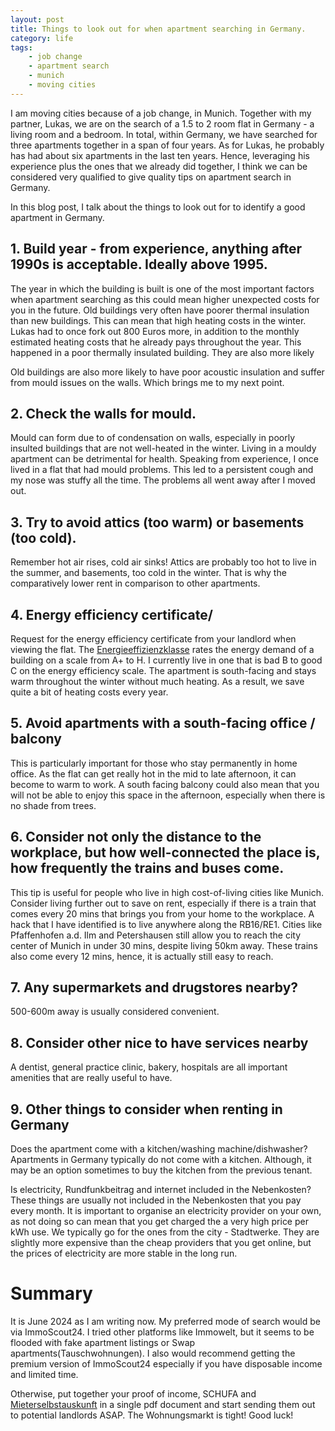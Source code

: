 ```yaml
---
layout: post
title: Things to look out for when apartment searching in Germany.
category: life
tags: 
    - job change
    - apartment search
    - munich
    - moving cities
---
```


I am moving cities because of a job change, in Munich. Together with my partner, Lukas, we are on the search of a 1.5 to 2 room flat in Germany - a living room and a bedroom.
In total, within Germany, we have searched for three apartments together in a span of four years. 
As for Lukas, he probably has had about six apartments in the last ten years. Hence, leveraging his experience plus
the ones that we already did together, I think we can be considered very qualified to give quality tips on apartment search in Germany.

In this blog post, I talk about the things to look out for to identify a good apartment in Germany.

## 1. Build year - from experience, anything after 1990s is acceptable. Ideally above 1995.
The year in which the building is built is one of the most important factors when apartment searching as this could mean higher unexpected costs for you in the future.
Old buildings very often have poorer thermal insulation than new buildings. This can mean that high heating costs in the winter. Lukas had to once fork out 800 Euros more, in addition
to the monthly estimated heating costs that he already pays throughout the year. This happened in a poor thermally insulated building.
They are also more likely 

Old buildings are also more likely to have poor acoustic insulation and suffer from mould issues on the walls. Which brings me to my next point. 

## 2. Check the walls for mould.
Mould can form due to of condensation on walls, especially in poorly insulted buildings that are not well-heated in the winter.
Living in a mouldy apartment can be detrimental for health. Speaking from experience, I once lived in a flat that had mould problems. 
This led to a persistent cough and my nose was stuffy all the time. The problems all went away after I moved out.

## 3. Try to avoid attics (too warm) or basements (too cold).
Remember hot air rises, cold air sinks! Attics are probably too hot to live in the summer, and basements, too cold in the winter. 
That is why the comparatively lower rent in comparison to other apartments. 

## 4. Energy efficiency certificate/
Request for the energy efficiency certificate from your landlord when viewing the flat. The [Energieeffizienzklasse](https://www.enter.de/blog/energieeffizienzklasse-haus) 
rates the energy demand of a building on a scale from A+ to H. I currently live in one that is bad B to good C on the energy efficiency scale. 
The apartment is south-facing and stays warm throughout the winter without much heating. As a result, we save quite a bit of heating costs every year.


## 5. Avoid apartments with a south-facing office / balcony
This is particularly important for those who stay permanently in home office. 
As the flat can get really hot in the mid to late afternoon, it can become to warm to work. A south facing balcony could also mean that you will not be able to enjoy this
space in the afternoon, especially when there is no shade from trees.


## 6. Consider not only the distance to the workplace, but how well-connected the place is, how frequently the trains and buses come.
This tip is useful for people who live in high cost-of-living cities like Munich. Consider living further out to save on rent, especially if there is a train that
comes every 20 mins that brings you from your home to the workplace. A hack that I have identified is to live anywhere along the RB16/RE1. Cities like Pfaffenhofen a.d. Ilm 
and Petershausen still allow you to reach the city center of Munich in under 30 mins, despite living 50km away. These trains also come every 12 mins, hence, it is actually
still easy to reach.

## 7. Any supermarkets and drugstores nearby?
500-600m away is usually considered convenient.

## 8. Consider other nice to have services nearby  
A dentist, general practice clinic, bakery, hospitals are all important amenities that are really useful to have.

## 9. Other things to consider when renting in Germany
Does the apartment come with a kitchen/washing machine/dishwasher? Apartments in Germany typically do not come with a kitchen. Although, it may be an option sometimes to buy 
the kitchen from the previous tenant. 

Is electricity, Rundfunkbeitrag and internet included in the Nebenkosten? These things are usually not included in the Nebenkosten that
you pay every month. It is important to organise an electricity provider on your own, as not doing so can mean that you get charged the a very high price per kWh use.
We typically go for the ones from the city - Stadtwerke. They are slightly more expensive than the cheap providers that you get online, but the prices of electricity 
are more stable in the long run. 



# Summary
It is June 2024 as I am writing now. My preferred mode of search would be via ImmoScout24. I tried other platforms like Immowelt, but it seems to be flooded with fake apartment listings or Swap apartments(Tauschwohnungen).
I also would recommend getting the premium version of ImmoScout24 especially if you have disposable income and limited time. 

Otherwise, put together your proof of income, SCHUFA and [Mieterselbstauskunft](https://www.immobilienscout24.de/wissen/vermieten/mieter-selbstauskunft.html)
in a single pdf document and start sending them out to potential landlords ASAP. The Wohnungsmarkt is tight! Good luck!